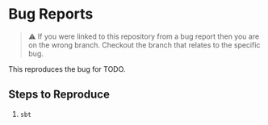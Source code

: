 # Bug Reports

> ⚠️ If you were linked to this repository from a bug report then you are on the wrong branch.
> Checkout the branch that relates to the specific bug.

This reproduces the bug for TODO.

## Steps to Reproduce

1. `sbt`
